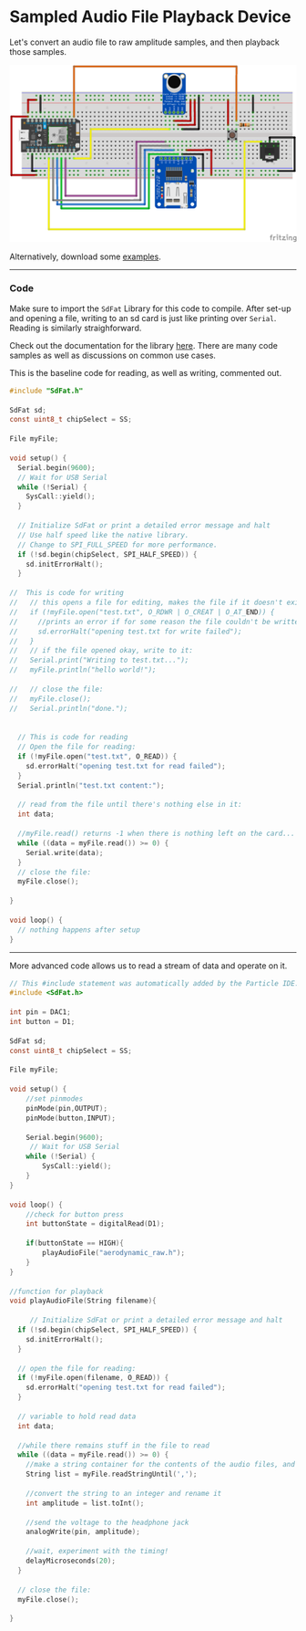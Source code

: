 # Sampled Audio File Playback Device

Let's convert an audio file to raw amplitude samples, and then playback those samples.

![playbackcapture](playbackcapture.png)

Alternatively, download some [examples](example.md).

-----

### Code

Make sure to import the `SdFat` Library for this code to compile. After set-up and opening a file, writing to an sd card is just like printing over `Serial`. Reading is similarly straighforward.

Check out the documentation for the library [here](https://github.com/greiman/SdFat-Particle). There are many code samples as well as discussions on common use cases.

This is the baseline code for reading, as well as writing, commented out.

```c
#include "SdFat.h"

SdFat sd;
const uint8_t chipSelect = SS;

File myFile;

void setup() {
  Serial.begin(9600);
  // Wait for USB Serial 
  while (!Serial) {
    SysCall::yield();
  }
  
  // Initialize SdFat or print a detailed error message and halt
  // Use half speed like the native library.
  // Change to SPI_FULL_SPEED for more performance.
  if (!sd.begin(chipSelect, SPI_HALF_SPEED)) {
    sd.initErrorHalt();
  }

//  This is code for writing
//   // this opens a file for editing, makes the file if it doesn't exist, and places our imaginary text cursor at the end.
//   if (!myFile.open("test.txt", O_RDWR | O_CREAT | O_AT_END)) {
//     //prints an error if for some reason the file couldn't be written
//     sd.errorHalt("opening test.txt for write failed");
//   }
//   // if the file opened okay, write to it:
//   Serial.print("Writing to test.txt...");
//   myFile.println("hello world!");

//   // close the file:
//   myFile.close();
//   Serial.println("done.");


  // This is code for reading
  // Open the file for reading:
  if (!myFile.open("test.txt", O_READ)) {
    sd.errorHalt("opening test.txt for read failed");
  }
  Serial.println("test.txt content:");

  // read from the file until there's nothing else in it:
  int data;
  
  //myFile.read() returns -1 when there is nothing left on the card...
  while ((data = myFile.read()) >= 0) {
    Serial.write(data);
  }
  // close the file:
  myFile.close();

}

void loop() {
  // nothing happens after setup
}

```

-----

More advanced code allows us to read a stream of data and operate on it. 

```c
// This #include statement was automatically added by the Particle IDE.
#include <SdFat.h>

int pin = DAC1;
int button = D1;

SdFat sd;
const uint8_t chipSelect = SS;

File myFile;

void setup() {
    //set pinmodes
    pinMode(pin,OUTPUT);
    pinMode(button,INPUT);
    
    Serial.begin(9600);
     // Wait for USB Serial 
    while (!Serial) {
        SysCall::yield();
    }
}

void loop() {
    //check for button press
    int buttonState = digitalRead(D1);

    if(buttonState == HIGH){
        playAudioFile("aerodynamic_raw.h");
    }
}

//function for playback
void playAudioFile(String filename){

     // Initialize SdFat or print a detailed error message and halt
  if (!sd.begin(chipSelect, SPI_HALF_SPEED)) {
    sd.initErrorHalt();
  }

  // open the file for reading:
  if (!myFile.open(filename, O_READ)) {
    sd.errorHalt("opening test.txt for read failed");
  }

  // variable to hold read data
  int data;
  
  //while there remains stuff in the file to read
  while ((data = myFile.read()) >= 0) {
    //make a string container for the contents of the audio files, and stop whenever we hit a comma
    String list = myFile.readStringUntil(',');
    
    //convert the string to an integer and rename it
    int amplitude = list.toInt();
    
    //send the voltage to the headphone jack
    analogWrite(pin, amplitude);

    //wait, experiment with the timing!
    delayMicroseconds(20);
  }
  
  // close the file:
  myFile.close();
    
}
```

